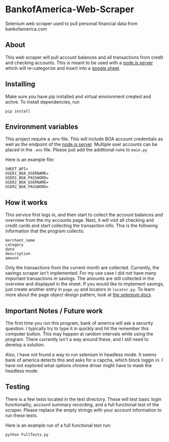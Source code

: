 # BankofAmerica-Web-Scraper

Selenium web scraper used to pull personal financial data from bankofamerica.com


## About
This web scraper will pull account balances and all transactions from credit and checking accounts. This is meant to be
used with a [node.js server](https://github.com/eshaffer321/BankOfAmerica-2-GoogleSheet-API) which will re-categorize and
insert into a [google sheet](https://docs.google.com/spreadsheets/d/14GYLeWTUBPFWYzXMAJJV4YPmwcsf6vabkQ0-CeHSqHQ/edit#gid=759515713). 

## Installing

Make sure you have pip installed and virtual environment created and active. To install dependencies, run
```.env
pip install
```
## Environment variables

This project require a .env file. This will include BOA account credentials as well as the endpoint of the 
[node.js server](https://github.com/eshaffer321/BankOfAmerica-2-GoogleSheet-API). Multiple user accounts can be placed in
the `.env` file. Please just add the additional runs to `main.py` 

Here is an example file:
```
SHEET_API=
USER1_BOA_USERNAME=
USER1_BOA_PASSWORD=
USER2_BOA_USERNAME=
USER2_BOA_PASSWORD=
```

## How it works

This service first logs in, and then start to collect the account balances and overview from the my accounts page. Next, 
it will visit all checking and credit cards and start collecting the transaction info. This is the following information
that the program collects:

```
merchant_name
category
date
description
amount
```

Only the transactions from the current month are collected. Currently, the savings scraper isn't implemented. For my use
case I did not have many important transactions in savings. The amounts are still collected in the overview and displayed 
in the sheet. If you would like to implement savings, just create another entry in `page.py` and locators in `locator.py`.
To learn more about the page object design pattern, look at [the selenium docs](https://selenium-python.readthedocs.io/page-objects.html)


## Important Notes / Future work

The first time you run this program, bank of america will ask a security question. I typically try to type it in quickly and
 hit the remember this computer button. This may happen at random intervals while
using the program. There currently isn't a way around these, and I still need to develop a solution. 

Also, I have not found
a way to run selenium in headless mode. It seems bank of america detects this and asks for a capcha, which block loggin in.
 I have not explored what options chrome driver might have to mask the headless mode.
 
## Testing

There is a few tests located in the test directory. These will test basic login functionality, account summary recording,
and a full functional test of the scraper. Please replace the empty strings with your account information to run these tests.

Here is an example run of a full functional test run:
```.env
python FullTests.py
```